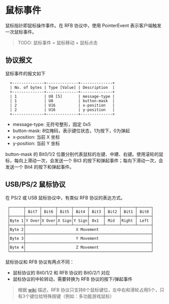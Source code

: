 # 鼠标事件

鼠标指针即鼠标操作事件。在 RFB 协议中，使用 PointerEvent 表示客户端触发一次鼠标事件。

> TODO: 鼠标事件 = 鼠标移动 + 鼠标点击

## 协议报文

鼠标事件的报文如下

```
  +--------------+--------------+--------------+
  | No. of bytes | Type [Value] | Description  |
  +--------------+--------------+--------------+
  | 1            | U8 [5]       | message-type |
  | 1            | U8           | button-mask  |
  | 2            | U16          | x-position   |
  | 2            | U16          | y-position   |
  +--------------+--------------+--------------+
```

- message-type: 无符号整形，固定 0x5
- button-mask: 8位掩码，表示键位状态，1为按下，0为弹起
- x-position: 当前 X 坐标
- y-position: 当前 Y 坐标

button-mask 的 Bit0/1/2 位置分别代表鼠标的左键、中建、右键。使用滚轮的鼠标，每向上滑动一次，会发送一个 Bit3 的按下和弹起事件；每向下滑动一次，会发送一个 Bit4 的按下和弹起事件。

## USB/PS/2 鼠标协议

在 PS/2 或 USB 鼠标协议中，有类似 RFB 协议的表达方式。

```
 ┌──────┬──────┬──────┬──────┬──────┬──────┬──────┬──────┬──────┐
 │      │ Bit7 │ Bit6 │ Bit5 │ Bit4 │ Bit3 │ Bit2 │ Bit1 │ Bit0 │
 ├──────┼──────┼──────┼──────┼──────┼──────┼──────┼──────┼──────┤
 │Byte 1│Y Over│X Over│X Sign│Y Sign│ 0x1  │ Mid  │Right │ Left │
 ├──────┼──────┴──────┴──────┴──────┴──────┴──────┴──────┴──────┤
 │Byte 2│                      X Movement                       │
 ├──────┼───────────────────────────────────────────────────────┤
 │Byte 3│                      Y Movement                       │
 ├──────┼───────────────────────────────────────────────────────┤
 │Byte 4│                      Z Movement                       │
 └──────┴───────────────────────────────────────────────────────┘
```

鼠标协议和 RFB 协议有两点不同：

- 鼠标协议的 Bit0/1/2 和 RFB 协议的 Bit0/2/1 对应
- 鼠标协议的中轮转动，需要转换为 RFB 协议的按下/弹起事件

> 根据 [wiki](https://en.wikipedia.org/wiki/RFB_protocol#Limitations) 描述，RFB 协议只支持8个鼠标键位，左中右和滑轮占用5个，只有3个键位给特殊按键（例如：多功能游戏鼠标）